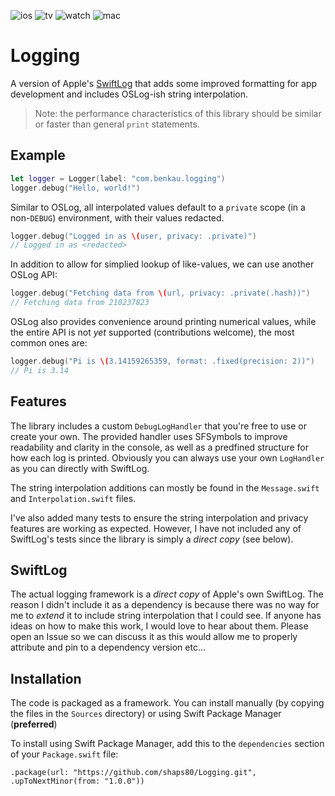 ![ios](https://img.shields.io/badge/iOS-13-green)
![tv](https://img.shields.io/badge/tvOS-13-green)
![watch](https://img.shields.io/badge/watchOS-6-green)
![mac](https://img.shields.io/badge/macOS-10.15-green)

# Logging

A version of Apple's [SwiftLog](https://github.com/apple/swift-log) that adds some improved formatting for app development and includes OSLog-ish string interpolation.

> Note: the performance characteristics of this library should be similar or faster than general `print` statements.

## Example

```swift
let logger = Logger(label: "com.benkau.logging")
logger.debug("Hello, world!")
```

Similar to OSLog, all interpolated values default to a `private` scope (in a non-`DEBUG`) environment, with their values redacted.

```swift
logger.debug("Logged in as \(user, privacy: .private)")
// Logged in as <redacted>
```

In addition to allow for simplied lookup of like-values, we can use another OSLog API:

```swift
logger.debug("Fetching data from \(url, privacy: .private(.hash))")
// Fetching data from 210237823
```

OSLog also provides convenience around printing numerical values, while the entire API is not _yet_ supported (contributions welcome), the most common ones are:

```swift
logger.debug("Pi is \(3.14159265359, format: .fixed(precision: 2))")
// Pi is 3.14
```

## Features

The library includes a custom `DebugLogHandler` that you're free to use or create your own. The provided handler uses SFSymbols to improve readability and clarity in the console, as well as a predfined structure for how each log is printed. Obviously you can always use your own `LogHandler` as you can directly with SwiftLog.

The string interpolation additions can mostly be found in the `Message.swift` and `Interpolation.swift` files. 

I've also added many tests to ensure the string interpolation and privacy features are working as expected. However, I have not included any of SwiftLog's tests since the library is simply a _direct copy_ (see below).

## SwiftLog

The actual logging framework is a _direct copy_ of Apple's own SwiftLog. The reason I didn't include it as a dependency is because there was no way for me to _extend_ it to include string interpolation that I could see. If anyone has ideas on how to make this work, I would love to hear about them. Please open an Issue so we can discuss it as this would allow me to properly attribute and pin to a dependency version etc...

## Installation

The code is packaged as a framework. You can install manually (by copying the files in the `Sources` directory) or using Swift Package Manager (**preferred**)

To install using Swift Package Manager, add this to the `dependencies` section of your `Package.swift` file:

`.package(url: "https://github.com/shaps80/Logging.git", .upToNextMinor(from: "1.0.0"))`